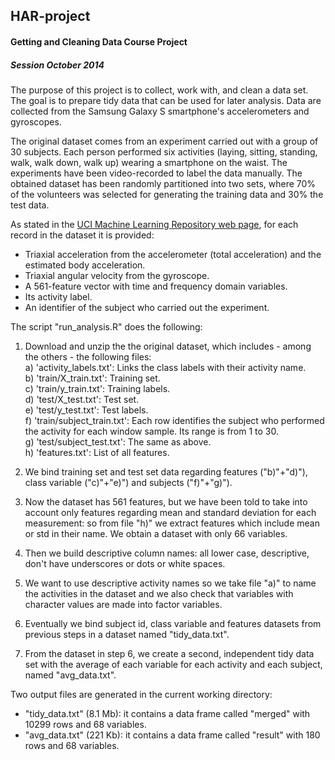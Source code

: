 HAR-project
-------------

#### Getting and Cleaning Data Course Project
##### Session October 2014

The purpose of this project is to collect, work with, and clean a data set. The goal is to prepare tidy data that can be used for later analysis. Data are collected from the Samsung Galaxy S smartphone's accelerometers and gyroscopes. 

The original dataset comes from an experiment carried out with a group of 30 subjects. Each person performed six activities (laying, sitting, standing, walk, walk down, walk up) wearing a smartphone on the waist. The experiments have been video-recorded to label the data manually.
The obtained dataset has been randomly partitioned into two sets, where 70% of the volunteers was selected for generating the training data and 30% the test data. 

As stated in the  [UCI Machine Learning Repository web page](http://archive.ics.uci.edu/ml/datasets/Human+Activity+Recognition+Using+Smartphones "Title"), for each record in the dataset it is provided:

- Triaxial acceleration from the accelerometer (total acceleration) and the estimated body acceleration.
- Triaxial angular velocity from the gyroscope.
- A 561-feature vector with time and frequency domain variables.
- Its activity label.
- An identifier of the subject who carried out the experiment.

The script "run_analysis.R" does the following:

1. Download and unzip the the original dataset, which includes - among the others - the following files:  
a) 'activity_labels.txt': Links the class labels with their activity name.  
b) 'train/X_train.txt': Training set.  
c) 'train/y_train.txt': Training labels.  
d) 'test/X_test.txt': Test set.  
e) 'test/y_test.txt': Test labels.  
f) 'train/subject_train.txt': Each row identifies the subject who performed the activity for each window sample. Its range is from 1 to 30.  
g) 'test/subject_test.txt': The same as above.  
h) 'features.txt': List of all features.  

2. We bind training set and test set data regarding features ("b)"+"d)"), class variable ("c)"+"e)") and subjects ("f)"+"g)").
3. Now the dataset has 561 features, but we have been told to take into account only features regarding mean and standard deviation for each measurement: so from file "h)" we extract features which include mean or std in their name. We obtain a dataset with only 66 variables.
4. Then we build descriptive column names: all lower case, descriptive, don't have underscores or dots or white spaces.
5. We want to use descriptive activity names so we take file "a)" to name the activities in the dataset and we also check that variables with character values are made into factor variables.
6. Eventually we bind subject id, class variable and features datasets from previous steps in a dataset named "tidy_data.txt".
7. From the dataset in step 6, we create a second, independent tidy data set with the average of each variable for each activity and each subject, named "avg_data.txt".


Two output files are generated in the current working directory:
* "tidy_data.txt" (8.1 Mb): it contains a data frame called "merged" with 10299 rows and 68 variables.  
* "avg_data.txt" (221 Kb): it contains a data frame called "result" with 180 rows and 68 variables.  
